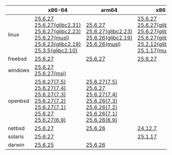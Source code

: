 ||x86-64|arm64|x86|ppc64le|armv7|armel|
| --- | --- | --- | --- | --- | --- | --- |
|linux|[25.6.27](https://github.com/roswell/sbcl_head/releases/download/25.6.27/sbcl-25.6.27-x86-64-linux-binary.tar.bz2)<br />[25.6.27(glibc2.31)](https://github.com/roswell/sbcl_head/releases/download/25.6.27/sbcl-25.6.27-x86-64-linux-glibc2.31-binary.tar.bz2)<br />[25.6.27(glibc2.23)](https://github.com/roswell/sbcl_head/releases/download/25.6.27/sbcl-25.6.27-x86-64-linux-glibc2.23-binary.tar.bz2)<br />[25.6.27(musl)](https://github.com/roswell/sbcl_head/releases/download/25.6.27/sbcl-25.6.27-x86-64-linux-musl-binary.tar.bz2)<br />[25.6.23(glibc2.19)](https://github.com/roswell/sbcl_head/releases/download/25.6.23/sbcl-25.6.23-x86-64-linux-glibc2.19-binary.tar.bz2)<br />[25.3.5(glibc2.10)](https://github.com/roswell/sbcl_head/releases/download/25.3.5/sbcl-25.3.5-x86-64-linux-glibc2.10-binary.tar.bz2)<br />|[25.6.27](https://github.com/roswell/sbcl_head/releases/download/25.6.27/sbcl-25.6.27-arm64-linux-binary.tar.bz2)<br />[25.6.27(glibc2.23)](https://github.com/roswell/sbcl_head/releases/download/25.6.27/sbcl-25.6.27-arm64-linux-glibc2.23-binary.tar.bz2)<br />[25.6.26(glibc2.19)](https://github.com/roswell/sbcl_head/releases/download/25.6.26/sbcl-25.6.26-arm64-linux-glibc2.19-binary.tar.bz2)<br />[25.6.26(musl)](https://github.com/roswell/sbcl_head/releases/download/25.6.26/sbcl-25.6.26-arm64-linux-musl-binary.tar.bz2)<br />|[25.6.27](https://github.com/roswell/sbcl_head/releases/download/25.6.27/sbcl-25.6.27-x86-linux-binary.tar.bz2)<br />[25.6.27(glibc2.31)](https://github.com/roswell/sbcl_head/releases/download/25.6.27/sbcl-25.6.27-x86-linux-glibc2.31-binary.tar.bz2)<br />[25.6.27(glibc2.23)](https://github.com/roswell/sbcl_head/releases/download/25.6.27/sbcl-25.6.27-x86-linux-glibc2.23-binary.tar.bz2)<br />[25.6.27(glibc2.19)](https://github.com/roswell/sbcl_head/releases/download/25.6.27/sbcl-25.6.27-x86-linux-glibc2.19-binary.tar.bz2)<br />[25.2.12(glibc2.10)](https://github.com/roswell/sbcl_head/releases/download/25.2.12/sbcl-25.2.12-x86-linux-glibc2.10-binary.tar.bz2)<br />[25.1.17(musl)](https://github.com/roswell/sbcl_head/releases/download/25.1.17/sbcl-25.1.17-x86-linux-musl-binary.tar.bz2)<br />|[25.6.27](https://github.com/roswell/sbcl_head/releases/download/25.6.27/sbcl-25.6.27-ppc64le-linux-binary.tar.bz2)<br />[25.6.26(glibc2.23)](https://github.com/roswell/sbcl_head/releases/download/25.6.26/sbcl-25.6.26-ppc64le-linux-glibc2.23-binary.tar.bz2)<br />[25.6.26(glibc2.19)](https://github.com/roswell/sbcl_head/releases/download/25.6.26/sbcl-25.6.26-ppc64le-linux-glibc2.19-binary.tar.bz2)<br />|[25.6.26](https://github.com/roswell/sbcl_head/releases/download/25.6.26/sbcl-25.6.26-armv7-linux-binary.tar.bz2)<br />|[25.1.17](https://github.com/roswell/sbcl_head/releases/download/25.1.17/sbcl-25.1.17-armel-linux-binary.tar.bz2)<br />|
|freebsd|[25.6.27](https://github.com/roswell/sbcl_head/releases/download/25.6.27/sbcl-25.6.27-x86-64-freebsd-binary.tar.bz2)<br />|[25.6.27](https://github.com/roswell/sbcl_head/releases/download/25.6.27/sbcl-25.6.27-arm64-freebsd-binary.tar.bz2)<br />|[25.6.27](https://github.com/roswell/sbcl_head/releases/download/25.6.27/sbcl-25.6.27-x86-freebsd-binary.tar.bz2)<br />||||
|windows|[25.6.27](https://github.com/roswell/sbcl_head/releases/download/25.6.27/sbcl-25.6.27-x86-64-windows-binary.tar.bz2)<br />[25.6.27(msi)](https://github.com/roswell/sbcl_head/releases/download/25.6.27/sbcl-25.6.27-x86-64-windows-binary.msi)<br />||||||
|openbsd|[25.6.27(7.5)](https://github.com/roswell/sbcl_head/releases/download/25.6.27/sbcl-25.6.27-x86-64-openbsd-7.5-binary.tar.bz2)<br />[25.6.27(7.4)](https://github.com/roswell/sbcl_head/releases/download/25.6.27/sbcl-25.6.27-x86-64-openbsd-7.4-binary.tar.bz2)<br />[25.6.27(7.3)](https://github.com/roswell/sbcl_head/releases/download/25.6.27/sbcl-25.6.27-x86-64-openbsd-7.3-binary.tar.bz2)<br />[25.6.27(7.2)](https://github.com/roswell/sbcl_head/releases/download/25.6.27/sbcl-25.6.27-x86-64-openbsd-7.2-binary.tar.bz2)<br />[25.6.27(7.1)](https://github.com/roswell/sbcl_head/releases/download/25.6.27/sbcl-25.6.27-x86-64-openbsd-7.1-binary.tar.bz2)<br />[25.6.27](https://github.com/roswell/sbcl_head/releases/download/25.6.27/sbcl-25.6.27-x86-64-openbsd-binary.tar.bz2)<br />[25.6.27(6.9)](https://github.com/roswell/sbcl_head/releases/download/25.6.27/sbcl-25.6.27-x86-64-openbsd-6.9-binary.tar.bz2)<br />|[25.6.27(7.5)](https://github.com/roswell/sbcl_head/releases/download/25.6.27/sbcl-25.6.27-arm64-openbsd-7.5-binary.tar.bz2)<br />[25.6.27](https://github.com/roswell/sbcl_head/releases/download/25.6.27/sbcl-25.6.27-arm64-openbsd-binary.tar.bz2)<br />[25.6.27(7.4)](https://github.com/roswell/sbcl_head/releases/download/25.6.27/sbcl-25.6.27-arm64-openbsd-7.4-binary.tar.bz2)<br />[25.6.26(7.3)](https://github.com/roswell/sbcl_head/releases/download/25.6.26/sbcl-25.6.26-arm64-openbsd-7.3-binary.tar.bz2)<br />[25.6.26(7.2)](https://github.com/roswell/sbcl_head/releases/download/25.6.26/sbcl-25.6.26-arm64-openbsd-7.2-binary.tar.bz2)<br />[25.6.26(7.1)](https://github.com/roswell/sbcl_head/releases/download/25.6.26/sbcl-25.6.26-arm64-openbsd-7.1-binary.tar.bz2)<br />[25.6.26(6.9)](https://github.com/roswell/sbcl_head/releases/download/25.6.26/sbcl-25.6.26-arm64-openbsd-6.9-binary.tar.bz2)<br />|||||
|netbsd|[25.6.27](https://github.com/roswell/sbcl_head/releases/download/25.6.27/sbcl-25.6.27-x86-64-netbsd-binary.tar.bz2)<br />|[25.6.26](https://github.com/roswell/sbcl_head/releases/download/25.6.26/sbcl-25.6.26-arm64-netbsd-binary.tar.bz2)<br />|[24.12.7](https://github.com/roswell/sbcl_head/releases/download/24.12.7/sbcl-24.12.7-x86-netbsd-binary.tar.bz2)<br />||||
|solaris|[25.6.27](https://github.com/roswell/sbcl_head/releases/download/25.6.27/sbcl-25.6.27-x86-64-solaris-binary.tar.bz2)<br />||[25.1.17](https://github.com/roswell/sbcl_head/releases/download/25.1.17/sbcl-25.1.17-x86-solaris-binary.tar.bz2)<br />||||
|darwin|[25.6.25](https://github.com/roswell/sbcl_head/releases/download/25.6.25/sbcl-25.6.25-x86-64-darwin-binary.tar.bz2)<br />|[25.6.26](https://github.com/roswell/sbcl_head/releases/download/25.6.26/sbcl-25.6.26-arm64-darwin-binary.tar.bz2)<br />|||||
